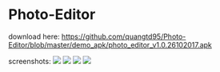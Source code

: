 # Photo-Editor

download here: https://github.com/quangtd95/Photo-Editor/blob/master/demo_apk/photo_editor_v1.0.26102017.apk

screenshots:
![](https://github.com/quangtd95/Photo-Editor/blob/master/screenshots/intro3.png)
![](https://github.com/quangtd95/Photo-Editor/blob/master/screenshots/list_photo.png)
![](https://github.com/quangtd95/Photo-Editor/blob/master/screenshots/edit1.png)
![](https://github.com/quangtd95/Photo-Editor/blob/master/screenshots/edit2.png)
